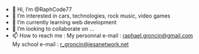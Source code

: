 - 👋 Hi, I’m @RaphCode77
- 👀 I’m interested in cars, technologies, rock music, video games
- 🌱 I’m currently learning web development
- 💞️ I’m looking to collaborate on ...
- 📫 How to reach me :
     My personnal e-mail : raphael.groncin@gmail.com
     My school e-mail : r_groncin@iesanetwork.net

<!---
RaphCode77/RaphCode77 is a ✨ special ✨ repository because its `README.md` (this file) appears on your GitHub profile.
You can click the Preview link to take a look at your changes.
--->
